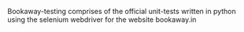 Bookaway-testing comprises of the official unit-tests written in python using the selenium webdriver for the website bookaway.in
